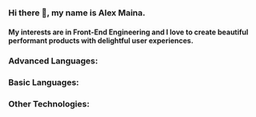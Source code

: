 ### Hi there 👋, my name is Alex Maina.
#### My interests are in Front-End Engineering and I love to create beautiful performant products with delightful user experiences.

<h3 align="left">Advanced Languages:</h3>
<p align="left">
</p>

<h3 align="left">Basic Languages:</h3>
<p align="left"></p>

<h3 align="left">Other Technologies:</h3>
<p align="left"></p>
